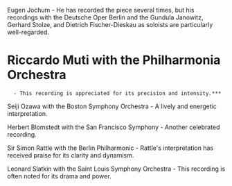 Eugen Jochum
       - He has recorded the piece several times, but his recordings with the Deutsche Oper Berlin and the Gundula Janowitz, Gerhard Stolze, and Dietrich Fischer-Dieskau as soloists are particularly well-regarded.

# Riccardo Muti with the Philharmonia Orchestra 
      - This recording is appreciated for its precision and intensity.***

Seiji Ozawa with the Boston Symphony Orchestra 
      - A lively and energetic interpretation.

Herbert Blomstedt with the San Francisco Symphony 
      - Another celebrated recording.

Sir Simon Rattle with the Berlin Philharmonic 
      - Rattle's interpretation has received praise for its clarity and dynamism.

Leonard Slatkin with the Saint Louis Symphony Orchestra 
      - This recording is often noted for its drama and power.